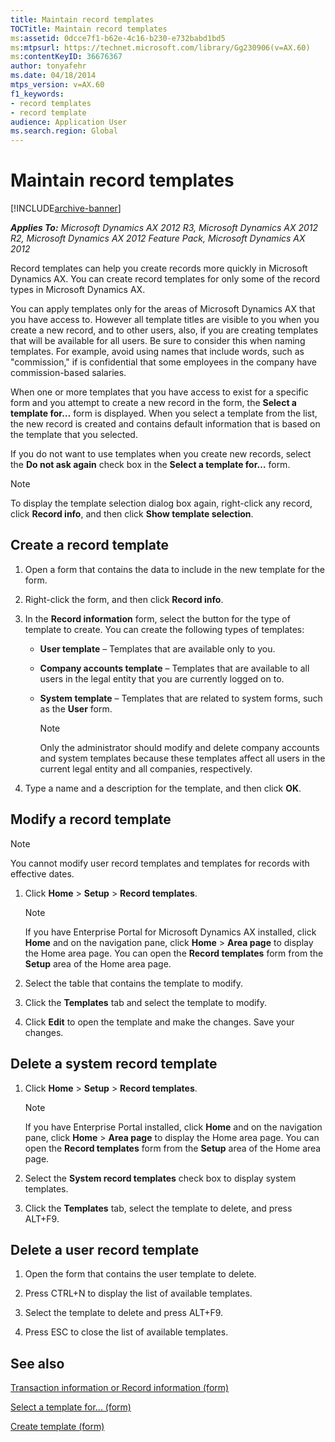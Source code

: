 ```yaml
---
title: Maintain record templates
TOCTitle: Maintain record templates
ms:assetid: 0dcce7f1-b62e-4c16-b230-e732babd1bd5
ms:mtpsurl: https://technet.microsoft.com/library/Gg230906(v=AX.60)
ms:contentKeyID: 36676367
author: tonyafehr
ms.date: 04/18/2014
mtps_version: v=AX.60
f1_keywords:
- record templates
- record template
audience: Application User
ms.search.region: Global
---
```


# Maintain record templates 


[!INCLUDE[archive-banner](includes/archive-banner.md)]


_**Applies To:** Microsoft Dynamics AX 2012 R3, Microsoft Dynamics AX 2012 R2, Microsoft Dynamics AX 2012 Feature Pack, Microsoft Dynamics AX 2012_

Record templates can help you create records more quickly in Microsoft Dynamics AX. You can create record templates for only some of the record types in Microsoft Dynamics AX.

You can apply templates only for the areas of Microsoft Dynamics AX that you have access to. However all template titles are visible to you when you create a new record, and to other users, also, if you are creating templates that will be available for all users. Be sure to consider this when naming templates. For example, avoid using names that include words, such as "commission," if is confidential that some employees in the company have commission-based salaries.

When one or more templates that you have access to exist for a specific form and you attempt to create a new record in the form, the **Select a template for…** form is displayed. When you select a template from the list, the new record is created and contains default information that is based on the template that you selected.

If you do not want to use templates when you create new records, select the **Do not ask again** check box in the **Select a template for…** form.


> [!NOTE]
> <P>To display the template selection dialog box again, right-click any record, click <STRONG>Record info</STRONG>, and then click <STRONG>Show template selection</STRONG>.</P>



## Create a record template

1.  Open a form that contains the data to include in the new template for the form.

2.  Right-click the form, and then click **Record info**.

3.  In the **Record information** form, select the button for the type of template to create. You can create the following types of templates:
    
      - **User template** – Templates that are available only to you.
    
      - **Company accounts template** – Templates that are available to all users in the legal entity that you are currently logged on to.
    
      - **System template** – Templates that are related to system forms, such as the **User** form.
        

        > [!NOTE]
        > <P>Only the administrator should modify and delete company accounts and system templates because these templates affect all users in the current legal entity and all companies, respectively.</P>



4.  Type a name and a description for the template, and then click **OK**.

## Modify a record template


> [!NOTE]
> <P>You cannot modify user record templates and templates for records with effective dates.</P>



1.  Click **Home** \> **Setup** \> **Record templates**.
    

    > [!NOTE]
    > <P>If you have Enterprise Portal for Microsoft Dynamics AX installed, click <STRONG>Home</STRONG> and on the navigation pane, click <STRONG>Home</STRONG> &gt; <STRONG>Area page</STRONG> to display the Home area page. You can open the <STRONG>Record templates</STRONG> form from the <STRONG>Setup</STRONG> area of the Home area page.</P>



2.  Select the table that contains the template to modify.

3.  Click the **Templates** tab and select the template to modify.

4.  Click **Edit** to open the template and make the changes. Save your changes.

## Delete a system record template

1.  Click **Home** \> **Setup** \> **Record templates**.
    

    > [!NOTE]
    > <P>If you have Enterprise Portal installed, click <STRONG>Home</STRONG> and on the navigation pane, click <STRONG>Home</STRONG> &gt; <STRONG>Area page</STRONG> to display the Home area page. You can open the <STRONG>Record templates</STRONG> form from the <STRONG>Setup</STRONG> area of the Home area page.</P>



2.  Select the **System record templates** check box to display system templates.

3.  Click the **Templates** tab, select the template to delete, and press ALT+F9.

## Delete a user record template

1.  Open the form that contains the user template to delete.

2.  Press CTRL+N to display the list of available templates.

3.  Select the template to delete and press ALT+F9.

4.  Press ESC to close the list of available templates.

## See also

[Transaction information or Record information (form)](https://technet.microsoft.com/library/aa615677\(v=ax.60\))

[Select a template for... (form)](https://technet.microsoft.com/library/aa586632\(v=ax.60\))

[Create template (form)](https://technet.microsoft.com/library/aa591516\(v=ax.60\))

  


